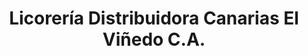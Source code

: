 ---
title: "Licorería Distribuidora Canarias El Viñedo C.A."
url: /valencia/licoreria-distribuidora-canarias-el-vinedo-c-a/
shop: Spirituosen
---